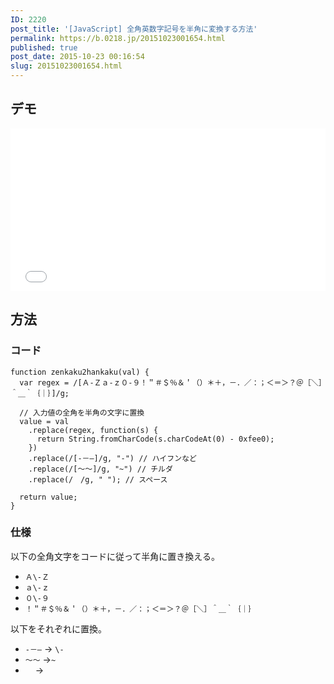 ```yaml
---
ID: 2220
post_title: '[JavaScript] 全角英数字記号を半角に変換する方法'
permalink: https://b.0218.jp/20151023001654.html
published: true
post_date: 2015-10-23 00:16:54
slug: 20151023001654.html
---
```

<!--more-->

<h2>デモ</h2>

<iframe height='260' scrolling='no' title='Zenkaku to Hankaku' src='//codepen.io/hiro0218/embed/WgrdbO/?height=265&theme-id=light&default-tab=result&embed-version=2' frameborder='no' allowtransparency='true' allowfullscreen='true' style='width: 100%;'>See the Pen <a href='https://codepen.io/hiro0218/pen/WgrdbO/'>Zenkaku to Hankaku</a> by hiro (<a href='https://codepen.io/hiro0218'>@hiro0218</a>) on <a href='https://codepen.io'>CodePen</a>.
</iframe>

<h2>方法</h2>

<h3>コード</h3>

<pre><code class="language-js">function zenkaku2hankaku(val) {
  var regex = /[Ａ-Ｚａ-ｚ０-９！＂＃＄％＆＇（）＊＋，－．／：；＜＝＞？＠［＼］＾＿｀｛｜｝]/g;

  // 入力値の全角を半角の文字に置換
  value = val
    .replace(regex, function(s) {
      return String.fromCharCode(s.charCodeAt(0) - 0xfee0);
    })
    .replace(/[‐－―]/g, "-") // ハイフンなど
    .replace(/[～〜]/g, "~") // チルダ
    .replace(/　/g, " "); // スペース

  return value;
}
</code></pre>

<h3>仕様</h3>

以下の全角文字をコードに従って半角に置き換える。

<ul>
<li><code>Ａ\-Ｚ</code></li>
<li><code>ａ\-ｚ</code></li>
<li><code>０\-９</code></li>
<li><code>！＂＃＄％＆＇（）＊＋，－．／：；＜＝＞？＠［＼］＾＿｀｛｜｝</code></li>
</ul>

以下をそれぞれに置換。

<ul>
<li><code>‐－―</code> → <code>\-</code></li>
<li><code>～〜</code> →<code>~</code></li>
<li><code>　</code> → <code></code></li>
</ul>